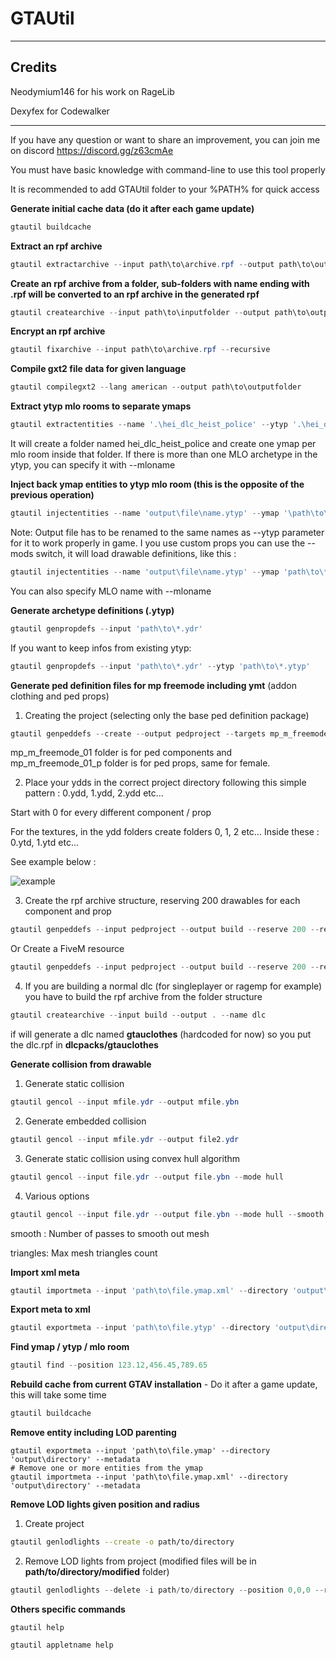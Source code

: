 # GTAUtil



------

## Credits

Neodymium146 for his work on RageLib

Dexyfex for Codewalker

_____



If you have any question or want to share an improvement, you can join me on discord https://discord.gg/z63cmAe

You must have basic knowledge with command-line to use this tool properly

It is recommended to add GTAUtil folder to your %PATH% for quick access

**Generate initial cache data (do it after each game update)**
```powershell
gtautil buildcache
```

**Extract an rpf archive**

```powershell
gtautil extractarchive --input path\to\archive.rpf --output path\to\outputfolder
```



**Create an rpf archive from a folder, sub-folders with name ending with .rpf will be converted to an rpf archive in the generated rpf**

```powershell
gtautil createarchive --input path\to\inputfolder --output path\to\outputfolder --name dlc
```



**Encrypt an rpf archive**

```powershell
gtautil fixarchive --input path\to\archive.rpf --recursive
```

**Compile gxt2 file data for given language**

```powershell
gtautil compilegxt2 --lang american --output path\to\outputfolder
```



**Extract ytyp mlo rooms to separate ymaps**

```powershell
gtautil extractentities --name '.\hei_dlc_heist_police' --ytyp '.\hei_dlc_heist_police.ytyp' --position 442.42960000,-985.06700000,29.88529000 --rotation 0,0,0,1
```

It will create a folder named hei_dlc_heist_police and create one ymap per mlo room inside that folder. If there is more than one MLO archetype in the ytyp, you can specify it with --mloname



**Inject back ymap entities to ytyp mlo room (this is the opposite of the previous operation)**

```powershell
gtautil injectentities --name 'output\file\name.ytyp' --ymap '\path\to\*.ymap' --ytyp '\path\to\mlo.ytyp' --position 123.12,456.45,789.65 --rotation 0,0,0,1
```

Note: Output file has to be renamed to the same names as --ytyp parameter for it to work properly in game. I you use custom props you can use the --mods switch, it will load drawable definitions, like this :

```powershell
gtautil injectentities --name 'output\file\name.ytyp' --ymap 'path\to\*.ymap' --ytyp '\path\to\mlo.ytyp' --position 123.12,456.45,789.65 --rotation 0,0,0,1 --mods 'path\to\*.ydr'
```

You can also specify MLO name with --mloname



**Generate archetype definitions (.ytyp)**

```powershell
gtautil genpropdefs --input 'path\to\*.ydr'
```

If you want to keep infos from existing ytyp:

```powershell
gtautil genpropdefs --input 'path\to\*.ydr' --ytyp 'path\to\*.ytyp'
```


**Generate ped definition files for mp freemode including ymt** (addon clothing and ped props)

1) Creating the project (selecting only the base ped definition package)

```powershell
gtautil genpeddefs --create --output pedproject --targets mp_m_freemode_01,mp_f_freemode_01
```

mp_m_freemode_01 folder is for ped components and mp_m_freemode_01_p folder is for ped props, same for female.



2) Place your ydds in the correct project directory following this simple pattern : 0.ydd, 1.ydd, 2.ydd etc...

Start with 0 for every different component / prop

For the textures, in the ydd folders create folders 0, 1, 2 etc... Inside these : 0.ytd, 1.ytd etc...

See example below :

![example](https://i.ibb.co/c17skKQ/mini.png)



3) Create the rpf archive structure, reserving 200 drawables for each component and prop

```powershell
gtautil genpeddefs --input pedproject --output build --reserve 200 --reserveprops 200
```

Or Create a FiveM resource

```powershell
gtautil genpeddefs --input pedproject --output build --reserve 200 --reserveprops 200 --fivem
```

4) If you are building a normal dlc (for singleplayer or ragemp for example) you have to build the rpf archive from the folder structure

```powershell
gtautil createarchive --input build --output . --name dlc
```

if will generate a dlc named **gtauclothes** (hardcoded for now) so you put the dlc.rpf in **dlcpacks/gtauclothes**

**Generate collision from drawable**

1) Generate static collision

```powershell
gtautil gencol --input mfile.ydr --output mfile.ybn
```

2) Generate embedded collision

```powershell
gtautil gencol --input mfile.ydr --output file2.ydr
```

3) Generate static collision using convex hull algorithm

```powershell
gtautil gencol --input file.ydr --output file.ybn --mode hull
```

4) Various options

```powershell
gtautil gencol --input file.ydr --output file.ybn --mode hull --smooth 10 --triangles 200
```

smooth : Number of passes to smooth out mesh

triangles: Max mesh triangles count



**Import xml meta**

```powershell
gtautil importmeta --input 'path\to\file.ymap.xml' --directory 'output\directory'
```



**Export meta to xml**

```powershell
gtautil exportmeta --input 'path\to\file.ytyp' --directory 'output\directory'
```



**Find ymap / ytyp / mlo room**

```powershell
gtautil find --position 123.12,456.45,789.65
```



**Rebuild cache from current GTAV installation** - Do it after a game update, this will take some time

```powershell
gtautil buildcache
```



**Remove entity including LOD parenting**

```
gtautil exportmeta --input 'path\to\file.ymap' --directory 'output\directory' --metadata
# Remove one or more entities from the ymap
gtautil importmeta --input 'path\to\file.ymap.xml' --directory 'output\directory' --metadata
```



**Remove LOD lights given position and radius**

1) Create project

```bash
gtautil genlodlights --create -o path/to/directory
```

2) Remove LOD lights from project (modified files will be in **path/to/directory/modified** folder)

```powershell
gtautil genlodlights --delete -i path/to/directory --position 0,0,0 --radius 200
```



**Others specific commands**

```
gtautil help
```

```
gtautil appletname help
```

